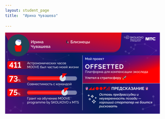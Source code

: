 ```yaml
---
layout: student_page
title:  "Ирина Чувашева"

---
```

<img class="img-fluid" src="/img/posts/Ирина Чувашева.png" alt="moove-2">
